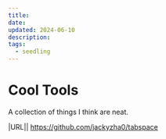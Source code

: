 ```yaml
---
title: 
date: 
updated: 2024-06-10
description: 
tags:
  - seedling
---
```

# Cool Tools
A collection of things I think are neat.

|URL||
https://github.com/jackyzha0/tabspace